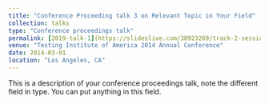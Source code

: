 ```yaml
---
title: "Conference Proceeding talk 3 on Relevant Topic in Your Field"
collection: talks
type: "Conference proceedings talk"
permalink: [2019-talk-1](https://slideslive.com/38923269/track-2-session-3-spotlights?locale=cs)
venue: "Testing Institute of America 2014 Annual Conference"
date: 2014-03-01
location: "Los Angeles, CA"
---
```


This is a description of your conference proceedings talk, note the different field in type. You can put anything in this field.
